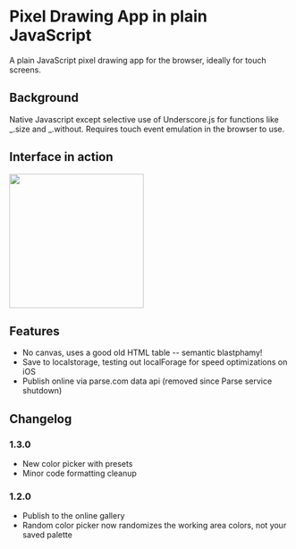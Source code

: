 Pixel Drawing App in plain JavaScript
=====================================

A plain JavaScript pixel drawing app for the browser, ideally for touch screens.

Background
----------
Native Javascript except selective use of Underscore.js for functions like _.size and _.without. Requires touch event emulation in the browser to use.

Interface in action
-------------------
<img src="http://pixeldrawapp.com/img/drawinghi_web.gif" width="240" >

Features
--------

* No canvas, uses a good old HTML table -- semantic blastphamy!
* Save to localstorage, testing out localForage for speed optimizations on iOS
* Publish online via parse.com data api (removed since Parse service shutdown)

Changelog
---------

### 1.3.0
- New color picker with presets
- Minor code formatting cleanup

### 1.2.0
- Publish to the online gallery
- Random color picker now randomizes the working area colors, not your saved palette
